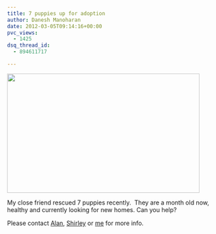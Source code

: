 ```yaml
---
title: 7 puppies up for adoption
author: Danesh Manoharan
date: 2012-03-05T09:14:16+00:00
pvc_views:
  - 1425
dsq_thread_id:
  - 894611717

---
```

[<img loading="lazy" class="alignnone size-medium wp-image-2410" title="418441_10151376815035301_858670300_23014653_44327730_n" src="/wp-content/uploads/2012/03/418441_10151376815035301_858670300_23014653_44327730_n-450x278.jpg" alt="" width="450" height="278" srcset="/wp-content/uploads/2012/03/418441_10151376815035301_858670300_23014653_44327730_n-450x278.jpg 450w, /wp-content/uploads/2012/03/418441_10151376815035301_858670300_23014653_44327730_n.jpg 960w" sizes="(max-width: 450px) 100vw, 450px" />][1]

My close friend rescued 7 puppies recently.  They are a month old now, healthy and currently looking for new homes. Can you help?

Please contact <a href="http://www.facebook.com/alanbernardyong" target="_blank">Alan</a>, <a href="http://www.facebook.com/shirleygabriella" target="_blank">Shirley</a> or <a href="http://www.facebook.com/danesh.manoharan" target="_blank">me</a> for more info.

 

 [1]: /wp-content/uploads/2012/03/418441_10151376815035301_858670300_23014653_44327730_n.jpg